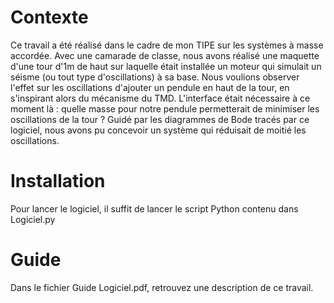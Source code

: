 # Contexte
Ce travail a été réalisé dans le cadre de mon TIPE sur les systèmes à masse accordée. Avec une camarade de classe, nous avons réalisé une maquette d'une tour d'1m de haut sur laquelle était installée un moteur qui simulait un séisme (ou tout type d'oscillations) à sa base. Nous voulions observer l'effet sur les oscillations d'ajouter un pendule en haut de la tour, en s'inspirant alors du mécanisme du TMD. 
L'interface était nécessaire à ce moment là : quelle masse pour notre pendule permetterait de minimiser les oscillations de la tour ? Guidé par les diagrammes de Bode tracés par ce logiciel, nous avons pu concevoir un système qui réduisait de moitié les oscillations.

# Installation
Pour lancer le logiciel, il suffit de lancer le script Python contenu dans Logiciel.py
# Guide
Dans le fichier Guide Logiciel.pdf, retrouvez une description de ce travail.
